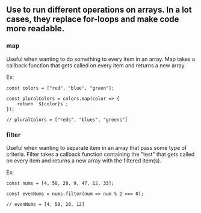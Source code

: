 ## Use to run different operations on arrays. In a lot cases, they replace for-loops and make code more readable.

### map

Useful when wanting to do something to every item in an array. Map takes a callback function that gets called on every item and returns a new array.

Ex:

```
const colors = ["red", "blue", "green"];

const pluralColors = colors.map(color => {
    return `${color}s`;
});

// pluralColors = ["reds", "blues", "greens"]
```

### filter

Useful when wanting to separate item in an array that pass some type of criteria. Filter takes a callback function containing the "test" that gets called on every item and returns a new array with the filtered item(s).

Ex:

```
const nums = [4, 50, 20, 9, 47, 12, 33];

const evenNums = nums.filter(num => num % 2 === 0);

// evenNums = [4, 50, 20, 12]
```
